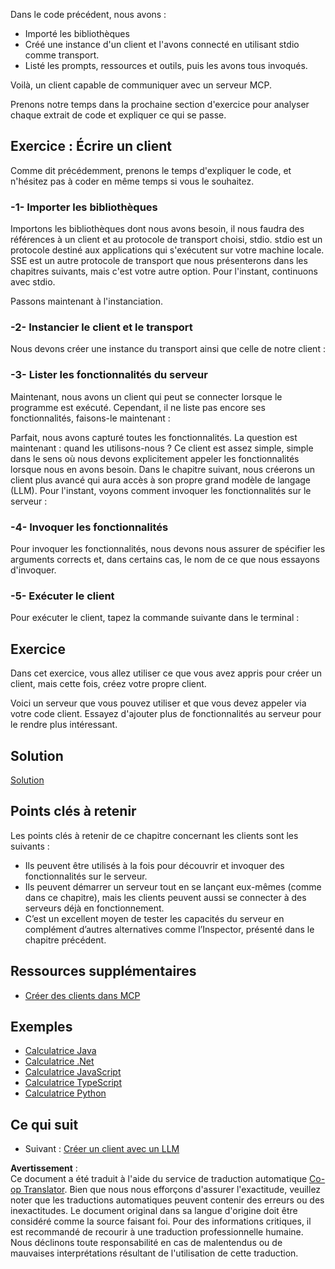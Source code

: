 <!--
CO_OP_TRANSLATOR_METADATA:
{
  "original_hash": "a0acf3093691b1cfcc008a8c6648ea26",
  "translation_date": "2025-06-13T06:35:51+00:00",
  "source_file": "03-GettingStarted/02-client/README.md",
  "language_code": "fr"
}
-->
Dans le code précédent, nous avons :

- Importé les bibliothèques
- Créé une instance d'un client et l'avons connecté en utilisant stdio comme transport.
- Listé les prompts, ressources et outils, puis les avons tous invoqués.

Voilà, un client capable de communiquer avec un serveur MCP.

Prenons notre temps dans la prochaine section d'exercice pour analyser chaque extrait de code et expliquer ce qui se passe.

## Exercice : Écrire un client

Comme dit précédemment, prenons le temps d'expliquer le code, et n'hésitez pas à coder en même temps si vous le souhaitez.

### -1- Importer les bibliothèques

Importons les bibliothèques dont nous avons besoin, il nous faudra des références à un client et au protocole de transport choisi, stdio. stdio est un protocole destiné aux applications qui s'exécutent sur votre machine locale. SSE est un autre protocole de transport que nous présenterons dans les chapitres suivants, mais c'est votre autre option. Pour l'instant, continuons avec stdio.

Passons maintenant à l'instanciation.

### -2- Instancier le client et le transport

Nous devons créer une instance du transport ainsi que celle de notre client :

### -3- Lister les fonctionnalités du serveur

Maintenant, nous avons un client qui peut se connecter lorsque le programme est exécuté. Cependant, il ne liste pas encore ses fonctionnalités, faisons-le maintenant :

Parfait, nous avons capturé toutes les fonctionnalités. La question est maintenant : quand les utilisons-nous ? Ce client est assez simple, simple dans le sens où nous devons explicitement appeler les fonctionnalités lorsque nous en avons besoin. Dans le chapitre suivant, nous créerons un client plus avancé qui aura accès à son propre grand modèle de langage (LLM). Pour l'instant, voyons comment invoquer les fonctionnalités sur le serveur :

### -4- Invoquer les fonctionnalités

Pour invoquer les fonctionnalités, nous devons nous assurer de spécifier les arguments corrects et, dans certains cas, le nom de ce que nous essayons d'invoquer.

### -5- Exécuter le client

Pour exécuter le client, tapez la commande suivante dans le terminal :

## Exercice

Dans cet exercice, vous allez utiliser ce que vous avez appris pour créer un client, mais cette fois, créez votre propre client.

Voici un serveur que vous pouvez utiliser et que vous devez appeler via votre code client. Essayez d'ajouter plus de fonctionnalités au serveur pour le rendre plus intéressant.

## Solution

[Solution](./solution/README.md)

## Points clés à retenir

Les points clés à retenir de ce chapitre concernant les clients sont les suivants :

- Ils peuvent être utilisés à la fois pour découvrir et invoquer des fonctionnalités sur le serveur.
- Ils peuvent démarrer un serveur tout en se lançant eux-mêmes (comme dans ce chapitre), mais les clients peuvent aussi se connecter à des serveurs déjà en fonctionnement.
- C’est un excellent moyen de tester les capacités du serveur en complément d’autres alternatives comme l’Inspector, présenté dans le chapitre précédent.

## Ressources supplémentaires

- [Créer des clients dans MCP](https://modelcontextprotocol.io/quickstart/client)

## Exemples

- [Calculatrice Java](../samples/java/calculator/README.md)
- [Calculatrice .Net](../../../../03-GettingStarted/samples/csharp)
- [Calculatrice JavaScript](../samples/javascript/README.md)
- [Calculatrice TypeScript](../samples/typescript/README.md)
- [Calculatrice Python](../../../../03-GettingStarted/samples/python)

## Ce qui suit

- Suivant : [Créer un client avec un LLM](/03-GettingStarted/03-llm-client/README.md)

**Avertissement** :  
Ce document a été traduit à l'aide du service de traduction automatique [Co-op Translator](https://github.com/Azure/co-op-translator). Bien que nous nous efforçons d'assurer l'exactitude, veuillez noter que les traductions automatiques peuvent contenir des erreurs ou des inexactitudes. Le document original dans sa langue d'origine doit être considéré comme la source faisant foi. Pour des informations critiques, il est recommandé de recourir à une traduction professionnelle humaine. Nous déclinons toute responsabilité en cas de malentendus ou de mauvaises interprétations résultant de l'utilisation de cette traduction.